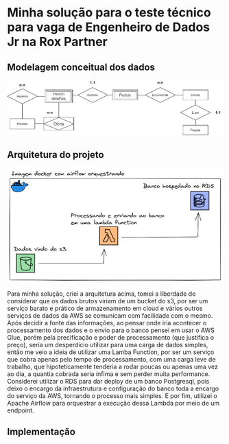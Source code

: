 # Minha solução para o teste técnico para vaga de Engenheiro de Dados Jr na Rox Partner

## Modelagem conceitual dos dados
![plot](./src/diagrama.png)

## Arquitetura do projeto
![plot](./src/arquitetura.png)

Para minha solução, criei a arquitetura acima, tomei a liberdade de considerar que os dados brutos viriam de um bucket do s3, por ser um serviço barato e prático de armazenamento em cloud
e vários outros serviços de dados da AWS se comunicam com facilidade com o mesmo. Após decidir a fonte das informações, ao pensar onde iria acontecer o processamento dos dados e o envio para o banco
pensei em usar o AWS Glue, porém pela precificação e poder de processamento (que justifica o preço), seria um desperdicio utilizar para uma carga de dados simples, então me veio a ideia de utilizar uma Lamba Function,
por ser um serviço que cobra apenas pelo tempo de processamento, com uma carga leve de trabalho, que hipoteticamente tenderia a rodar poucas ou apenas uma vez ao dia, a quantia cobrada seria ínfima e sem perder muita performance.
Considerei utilizar o RDS para dar deploy de um banco Postgresql, pois deixo o encargo da infraestrutura e configuração do banco toda a encargo do serviço da AWS, tornando o processo mais simples. E por fim, utilizei o Apache Airflow para orquestrar a execução dessa Lambda por meio de um endpoint.

## Implementação

